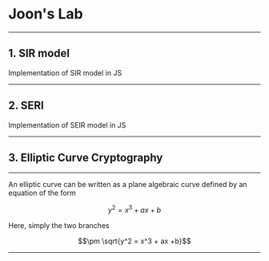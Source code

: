 # Joon's Lab

--------------

## 1. SIR model

Implementation of SIR model in JS

--------------

## 2. SERI

Implementation of SEIR model in JS

--------------

## 3. Elliptic Curve Cryptography

--------------

An elliptic curve can be written as a plane algebraic curve defined by an equation of the form

$$y^2 = x^3 + ax + b$$

Here, simply the two branches

$$\pm \sqrt{y^2 = x^3 + ax +b}$$

--------------
